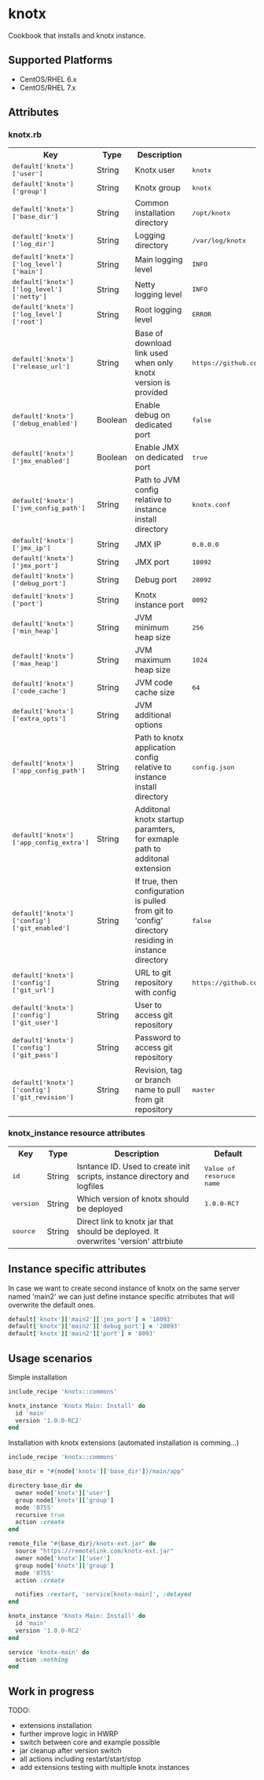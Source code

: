 # knotx

Cookbook that installs and knotx instance.

## Supported Platforms

* CentOS/RHEL 6.x 
* CentOS/RHEL 7.x

## Attributes

### knotx.rb

<table>
  <tr>
    <th>Key</th>
    <th>Type</th>
    <th>Description</th>
    <th>Default</th>
  </tr>
  <tr>
    <td><tt>default['knotx']['user']</tt></td>
    <td>String</td>
    <td>
      Knotx user
    </td>
    <td><tt>knotx</tt></td>
  </tr>
  <tr>
    <td><tt>default['knotx']['group']</tt></td>
    <td>String</td>
    <td>
      Knotx group
    </td>
    <td><tt>knotx</tt></td>
  </tr>
  <tr>
    <td><tt>default['knotx']['base_dir']</tt></td>
    <td>String</td>
    <td>
      Common installation directory
    </td>
    <td><tt>/opt/knotx</tt></td>
  </tr>
  <tr>
    <td><tt>default['knotx']['log_dir']</tt></td>
    <td>String</td>
    <td>
      Logging directory
    </td>
    <td><tt>/var/log/knotx</tt></td>
  </tr>
  <tr>
    <td><tt>default['knotx']['log_level']['main']</tt></td>
    <td>String</td>
    <td>
      Main logging level
    </td>
    <td><tt>INFO</tt></td>
  </tr>
  <tr>
    <td><tt>default['knotx']['log_level']['netty']</tt></td>
    <td>String</td>
    <td>
      Netty logging level
    </td>
    <td><tt>INFO</tt></td>
  </tr>
  <tr>
    <td><tt>default['knotx']['log_level']['root']</tt></td>
    <td>String</td>
    <td>
      Root logging level
    </td>
    <td><tt>ERROR</tt></td>
  </tr>
  <tr>
    <td><tt>default['knotx']['release_url']</tt></td>
    <td>String</td>
    <td>
      Base of download link used when only knotx version is provided
    </td>
    <td><tt>https://github.com/Cognifide/knotx/releases/download</tt></td>
  </tr>
  <tr>
    <td><tt>default['knotx']['debug_enabled']</tt></td>
    <td>Boolean</td>
    <td>
      Enable debug on dedicated port
    </td>
    <td><tt>false</tt></td>
  </tr>
  <tr>
    <td><tt>default['knotx']['jmx_enabled']</tt></td>
    <td>Boolean</td>
    <td>
      Enable JMX on dedicated port
    </td>
    <td><tt>true</tt></td>
  </tr>
  <tr>
    <td><tt>default['knotx']['jvm_config_path']</tt></td>
    <td>String</td>
    <td>
      Path to JVM config relative to instance install directory
    </td>
    <td><tt>knotx.conf</tt></td>
  </tr>
  <tr>
    <td><tt>default['knotx']['jmx_ip']</tt></td>
    <td>String</td>
    <td>
      JMX IP
    </td>
    <td><tt>0.0.0.0</tt></td>
  </tr>
  <tr>
    <td><tt>default['knotx']['jmx_port']</tt></td>
    <td>String</td>
    <td>
      JMX port
    </td>
    <td><tt>18092</tt></td>
  </tr>
  <tr>
    <td><tt>default['knotx']['debug_port']</tt></td>
    <td>String</td>
    <td>
      Debug port
    </td>
    <td><tt>28092</tt></td>
  </tr>
  <tr>
    <td><tt>default['knotx']['port']</tt></td>
    <td>String</td>
    <td>
      Knotx instance port
    </td>
    <td><tt>8092</tt></td>
  </tr>
  <tr>
    <td><tt>default['knotx']['min_heap']</tt></td>
    <td>String</td>
    <td>
      JVM minimum heap size
    </td>
    <td><tt>256</tt></td>
  </tr>
  <tr>
    <td><tt>default['knotx']['max_heap']</tt></td>
    <td>String</td>
    <td>
      JVM maximum heap size
    </td>
    <td><tt>1024</tt></td>
  </tr>
  <tr>
    <td><tt>default['knotx']['code_cache']</tt></td>
    <td>String</td>
    <td>
      JVM code cache size
    </td>
    <td><tt>64</tt></td>
  </tr>
  <tr>
    <td><tt>default['knotx']['extra_opts']</tt></td>
    <td>String</td>
    <td>
      JVM additional options
    </td>
    <td><tt></tt></td>
  </tr>
  <tr>
    <td><tt>default['knotx']['app_config_path']</tt></td>
    <td>String</td>
    <td>
      Path to knotx application config relative to instance install directory
    </td>
    <td><tt>config.json</tt></td>
  </tr>
  <tr>
    <td><tt>default['knotx']['app_config_extra']</tt></td>
    <td>String</td>
    <td>
      Additonal knotx startup paramters, for exmaple path to additonal extension
    </td>
    <td><tt></tt></td>
  </tr>
  <tr>
    <td><tt>default['knotx']['config']['git_enabled']</tt></td>
    <td>String</td>
    <td>
      If true, then configuration is pulled from git to 'config' directory residing in instance directory 
    </td>
    <td><tt>false</tt></td>
  </tr>
  <tr>
    <td><tt>default['knotx']['config']['git_url']</tt></td>
    <td>String</td>
    <td>
      URL to git repository with config
    </td>
    <td><tt>https://github.com/Cognifide/knotx.git</tt></td>
  </tr>
  <tr>
    <td><tt>default['knotx']['config']['git_user']</tt></td>
    <td>String</td>
    <td>
      User to access git repository
    </td>
    <td><tt></tt></td>
  </tr>
  <tr>
    <td><tt>default['knotx']['config']['git_pass']</tt></td>
    <td>String</td>
    <td>
      Password to access git repository
    </td>
    <td><tt></tt></td>
  </tr>
  <tr>
    <td><tt>default['knotx']['config']['git_revision']</tt></td>
    <td>String</td>
    <td>
      Revision, tag or branch name to pull from git repository
    </td>
    <td><tt>master</tt></td>
  </tr>
</table>

### knotx_instance resource attributes

<table>
  <tr>
    <th>Key</th>
    <th>Type</th>
    <th>Description</th>
    <th>Default</th>
  </tr>
  <tr>
    <td><tt>id</tt></td>
    <td>String</td>
    <td>
      Isntance ID. Used to create init scripts, instance directory and logfiles
    </td>
    <td><tt>Value of resoruce name</tt></td>
  </tr>
  <tr>
    <td><tt>version</tt></td>
    <td>String</td>
    <td>
      Which version of knotx should be deployed
    </td>
    <td><tt>1.0.0-RC7</tt></td>
  </tr>
  <tr>
    <td><tt>source</tt></td>
    <td>String</td>
    <td>
      Direct link to knotx jar that should be deployed. It overwrites 'version' attrbiute
    </td>
    <td><tt></tt></td>
  </tr>
</table>

## Instance specific attributes

In case we want to create second instance of knotx on the same server
named 'main2' we can just define instance specific atrributes that will 
overwrite the default ones.

```ruby
default['knotx']['main2']['jmx_port'] = '18093'
default['knotx']['main2']['debug_port'] = '28093'
default['knotx']['main2']['port'] = '8093'
```

## Usage scenarios

Simple installation

```ruby
include_recipe 'knotx::commons'

knotx_instance 'Knotx Main: Install' do
  id 'main'
  version '1.0.0-RC2'
end
```

Installation with knotx extensions (automated installation is comming...)

```ruby
include_recipe 'knotx::commons'

base_dir = "#{node['knotx']['base_dir']}/main/app"

directory base_dir do
  owner node['knotx']['user']
  group node['knotx']['group']
  mode '0755'
  recursive true
  action :create
end

remote_file "#{base_dir}/knotx-ext.jar" do
  source "https://remotelink.com/knotx-ext.jar"
  owner node['knotx']['user']
  group node['knotx']['group']
  mode '0755'
  action :create

  notifies :restart, 'service[knotx-main]', :delayed
end 

knotx_instance 'Knotx Main: Install' do
  id 'main'
  version '1.0.0-RC2'
end

service 'knotx-main' do
  action :nothing
end

```

## Work in progress ##

TODO:
* extensions installation
* further improve logic in HWRP
* switch between core and example possible
* jar cleanup after version switch
* all actions including restart/start/stop
* add extensions testing with multiple knotx instances
